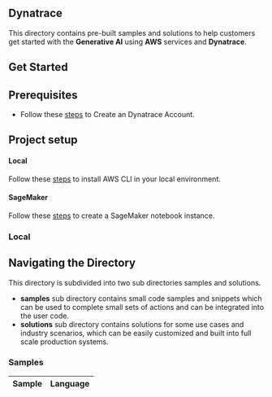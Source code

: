 ## Dynatrace

This directory contains pre-built samples and solutions to help customers get started with the **Generative AI** using **AWS** services and **Dynatrace**.

## Get Started

## Prerequisites

- Follow these [steps](https://www.dynatrace.com/signup/) to Create an Dynatrace Account.

## Project setup

#### Local
Follow these [steps](https://docs.aws.amazon.com/cli/latest/userguide/getting-started-install.html) to install AWS CLI in your local environment.

#### SageMaker
Follow these [steps](https://docs.aws.amazon.com/sagemaker/latest/dg/gs-setup-working-env.html) to create a SageMaker notebook instance.

### Local

## Navigating the Directory
This directory is subdivided into two sub directories samples and solutions. 
- **samples** sub directory contains small code samples and snippets which can be used to complete small sets of actions and can be integrated into the user code. 
- **solutions** sub directory contains solutions for some use cases and industry scenarios, which can be easily customized and built into full scale production systems.

### Samples

| Sample | Language |
| --- | --- |	

